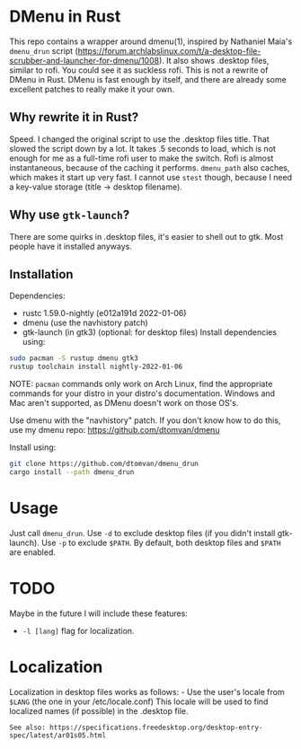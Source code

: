 # DMenu in Rust
This repo contains a wrapper around dmenu(1), inspired by Nathaniel Maia's
`dmenu_drun` script
(https://forum.archlabslinux.com/t/a-desktop-file-scrubber-and-launcher-for-dmenu/1008).
It also shows .desktop files, similar to rofi. You could see it as suckless
rofi. This is not a rewrite of DMenu in Rust. DMenu is fast enough by itself,
and there are already some excellent patches to really make it your own.

## Why rewrite it in Rust?
Speed. I changed the original script to use the .desktop files title.
That slowed the script down by a lot. It takes .5 seconds to load, which is not
enough for me as a full-time rofi user to make the switch. Rofi is almost
instantaneous, because of the caching it performs. `dmenu_path` also caches,
which makes it start up very fast. I cannot use `stest` though, because I need a
key-value storage (title -> desktop filename).

## Why use `gtk-launch`?
There are some quirks in .desktop files, it's easier to shell out to gtk. Most
people have it installed anyways.

## Installation
Dependencies:
- rustc 1.59.0-nightly (e012a191d 2022-01-06)
- dmenu (use the navhistory patch)
- gtk-launch (in gtk3) (optional: for desktop files)
Install dependencies using:
```bash
sudo pacman -S rustup dmenu gtk3
rustup toolchain install nightly-2022-01-06
```
NOTE: `pacman` commands only work on Arch Linux, find the appropriate commands
for your distro in your distro's documentation. Windows and Mac aren't
supported, as DMenu doesn't work on those OS's.

Use dmenu with the "navhistory" patch. If you don't know how to do this,
use my dmenu repo: https://github.com/dtomvan/dmenu

Install using:
```bash
git clone https://github.com/dtomvan/dmenu_drun
cargo install --path dmenu_drun
```

# Usage
Just call `dmenu_drun`.
Use `-d` to exclude desktop files (if you didn't install gtk-launch).
Use `-p` to exclude `$PATH`.
By default, both desktop files and `$PATH` are enabled.

# TODO
Maybe in the future I will include these features:
- `-l [lang]` flag for localization.

# Localization
Localization in desktop files works as follows:
    - Use the user's locale from `$LANG` (the one in your /etc/locale.conf)
    This locale will be used to find localized names (if possible) in the
    .desktop file.

    See also: https://specifications.freedesktop.org/desktop-entry-spec/latest/ar01s05.html
